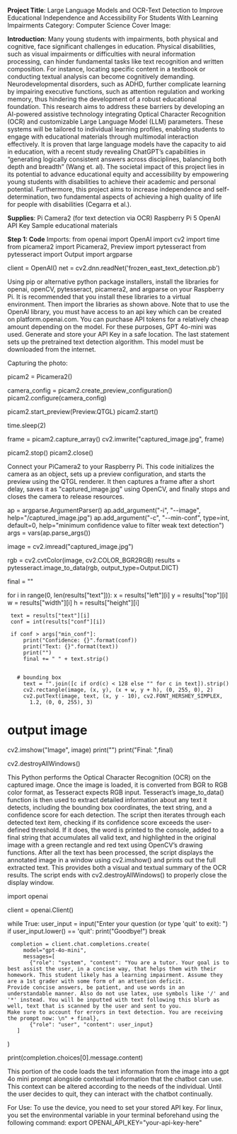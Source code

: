 **Project Title**: Large Language Models and OCR-Text Detection to Improve Educational Independence and Accessibility For Students With Learning Impairments 
Category: Computer Science
Cover Image:

**Introduction**:
Many young students with impairments, both physical and cognitive, face significant challenges in education. Physical disabilities, such as visual impairments or difficulties with neural information processing, can hinder fundamental tasks like text recognition and written composition. For instance, locating specific content in a textbook or conducting textual analysis can become cognitively demanding. Neurodevelopmental disorders, such as ADHD, further complicate learning by impairing executive functions, such as attention regulation and working memory, thus hindering the development of a robust educational foundation. This research aims to address these barriers by developing an AI-powered assistive technology integrating Optical Character Recognition (OCR) and customizable Large Language Model (LLM) parameters. These systems will be tailored to individual learning profiles, enabling students to engage with educational materials through multimodal interaction effectively. It is proven that large language models have the capacity to aid in education,  with a recent study revealing ChatGPT’s capabilities in “generating logically consistent answers across disciplines, balancing both depth and breadth” (Wang et. al). The societal impact of this project lies in its potential to advance educational equity and accessibility by empowering young students with disabilities to achieve their academic and personal potential. Furthermore, this project aims to increase independence and self-determination, two fundamental aspects of achieving a high quality of life for people with disabilities (Cegarra et al.).

**Supplies**: 
Pi Camera2 (for text detection via OCR)
Raspberry Pi 5
OpenAI API Key
Sample educational materials

**Step 1: Code**
Imports:
from openai import OpenAI
import cv2
import time
from picamera2 import Picamera2, Preview
import pytesseract
from pytesseract import Output
import argparse 


  client = OpenAI()
  net = cv2.dnn.readNet('frozen_east_text_detection.pb')

Using pip or alternative python package installers, install the libraries for openai, openCV, pytesseract, picamera2, and argparse on your Raspberry Pi. It is recommended that you install these libraries to a virtual environment. Then import the libraries as shown above. Note that to use the OpenAI library, you must have access to an api key which can be created on platform.openai.com. You can purchase API tokens for a relatively cheap amount depending on the model. For these purposes, GPT 4o-mini was used. Generate and store your API Key in a safe location. The last statement sets up the pretrained text detection algorithm. This model must be downloaded from the internet. 

Capturing the photo: 


  picam2 = Picamera2()


  camera_config = picam2.create_preview_configuration()
  picam2.configure(camera_config)


  picam2.start_preview(Preview.QTGL)
  picam2.start()


  time.sleep(2)


  frame = picam2.capture_array()
  cv2.imwrite("captured_image.jpg", frame)


  picam2.stop()
  picam2.close()

Connect your PiCamera2 to your Raspberry Pi. This code initializes the camera as an object, sets up a preview configuration, and starts the preview using the QTGL renderer. It then captures a frame after a short delay, saves it as "captured_image.jpg" using OpenCV, and finally stops and closes the camera to release resources.





  ap = argparse.ArgumentParser()
  ap.add_argument("-i", "--image", help="/captured_image.jpg")
  ap.add_argument("-c", "--min-conf", type=int, default=0,
     help="minimum confidence value to filter weak text detection")
  args = vars(ap.parse_args())




  image = cv2.imread("captured_image.jpg")


  rgb = cv2.cvtColor(image, cv2.COLOR_BGR2RGB)
  results = pytesseract.image_to_data(rgb, output_type=Output.DICT)


  final = ""


  for i in range(0, len(results["text"])):
     x = results["left"][i]
     y = results["top"][i]
     w = results["width"][i]
     h = results["height"][i]


     text = results["text"][i]
     conf = int(results["conf"][i])
  
     if conf > args["min_conf"]:
         print("Confidence: {}".format(conf))
         print("Text: {}".format(text))
         print("")
         final += " " + text.strip()


       # bounding box
         text = "".join([c if ord(c) < 128 else "" for c in text]).strip()
         cv2.rectangle(image, (x, y), (x + w, y + h), (0, 255, 0), 2)
         cv2.putText(image, text, (x, y - 10), cv2.FONT_HERSHEY_SIMPLEX,
           1.2, (0, 0, 255), 3)
  # output image
  cv2.imshow("Image", image)
  print("")
  print("Final: ",final)


  cv2.destroyAllWindows()



This Python performs the Optical Character Recognition (OCR) on the captured image. Once the image is loaded, it is converted from BGR to RGB color format, as Tesseract expects RGB input. Tesseract’s image_to_data() function is then used to extract detailed information about any text it detects, including the bounding box coordinates, the text string, and a confidence score for each detection. The script then iterates through each detected text item, checking if its confidence score exceeds the user-defined threshold. If it does, the word is printed to the console, added to a final string that accumulates all valid text, and highlighted in the original image with a green rectangle and red text using OpenCV’s drawing functions. After all the text has been processed, the script displays the annotated image in a window using cv2.imshow() and prints out the full extracted text. This provides both a visual and textual summary of the OCR results. The script ends with cv2.destroyAllWindows() to properly close the display window. 



  import openai


  client = openai.Client()


  while True:
     user_input = input("Enter your question (or type 'quit' to exit): ")
     if user_input.lower() == 'quit':
         print("Goodbye!")
         break


     completion = client.chat.completions.create(
         model="gpt-4o-mini",
         messages=[
           {"role": "system", "content": "You are a tutor. Your goal is to best assist the user, in a concise way, that helps them with their homework. This student likely has a learning impairment. Assume they are a 1st grader with some form of an attention deficit.             Provide concise answers, be patient, and use words in an understandable manner. Also do not use latex, use symbols like '/' and '*' instead. You will be inputted with text following this blurb as well, text that is scanned by the user and sent to you.                 Make sure to account for errors in text detection. You are receiving the prompt now: \n" + final},
           {"role": "user", "content": user_input}
       ]
   )


   print(completion.choices[0].message.content)

This portion of the code loads the text information from the image into a gpt 4o mini prompt alongside contextual information that the chatbot can use. This context can be altered according to the needs of the individual. Until the user decides to quit, they can interact with the chatbot continually. 

For Use: To use the device, you need to set your stored API key. For linux, you set the environmental variable in your terminal beforehand using the following command: 
export OPENAI_API_KEY="your-api-key-here"



